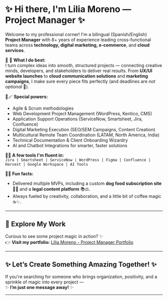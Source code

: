 # ✨ Hi there, I'm Lilia Moreno — Project Manager ✨

Welcome to my professional corner! I'm a bilingual (Spanish/English) **Project Manager** with 8+ years of experience leading cross-functional teams across **technology, digital marketing, e-commerce**, and **cloud services**.

🔹 💖 **What I do best:**  
I turn complex ideas into smooth, structured projects — connecting creative minds, developers, and stakeholders to deliver real results. From **UX/UI website launches** to **cloud communication solutions** and **marketing campaigns**, I make sure every piece fits perfectly (and deadlines are *not optional* 🎯).

🔹🪄 **Special powers:**  
- Agile & Scrum methodologies   
- Web Development Project Management (WordPress, Kentico, CMS)   
- Application Support Operations (ServiceNow, Smartsheet, Jira, Confluence) 
- Digital Marketing Execution (SEO/SEM Campaigns, Content Creation)   
- Multicultural Remote Team Coordination (LATAM, North America, India)   
- Technical Documentation & Client Onboarding Wizardry  
- AI and Chatbot Integrations for smarter, faster solutions 

🔹🔧 **A few tools I'm fluent in:**  
`Jira | Smartsheet | ServiceNow | WordPress | Figma | Confluence | Harvest | Google Workspace | AI Tools`

🔹🦄 **Fun facts:**  
- Delivered multiple MVPs, including a custom **dog food subscription site** 🐾🦴 and a **legal content platform** 📚⚖️.  
- Always fueled by creativity, collaboration, and a little bit of coffee magic ☕✨.

---

## 📂 Explore My Work  
Curious to see some project magic in action? ✨  
👉 **Visit my portfolio:** [Lilia Moreno - Project Manager Portfolio](https://by-lilita-hubspot-freecmstools-49675224.hs-sites.com/lilia-moreno-project-manager)

---

## ✨ Let’s Create Something Amazing Together! ✨
If you're searching for someone who brings organization, positivity, and a sprinkle of magic into every project —  
✨ **I’m just one message away!** ✨

---

